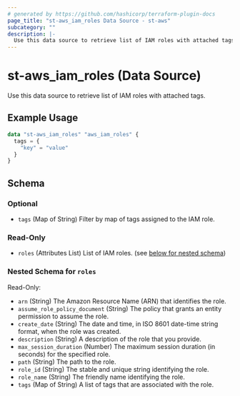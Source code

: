 ```yaml
---
# generated by https://github.com/hashicorp/terraform-plugin-docs
page_title: "st-aws_iam_roles Data Source - st-aws"
subcategory: ""
description: |-
  Use this data source to retrieve list of IAM roles with attached tags.
---
```


# st-aws_iam_roles (Data Source)

Use this data source to retrieve list of IAM roles with attached tags.

## Example Usage

```terraform
data "st-aws_iam_roles" "aws_iam_roles" {
  tags = {
    "key" = "value"
  }
}
```

<!-- schema generated by tfplugindocs -->
## Schema

### Optional

- `tags` (Map of String) Filter by map of tags assigned to the IAM role.

### Read-Only

- `roles` (Attributes List) List of IAM roles. (see [below for nested schema](#nestedatt--roles))

<a id="nestedatt--roles"></a>
### Nested Schema for `roles`

Read-Only:

- `arn` (String) The Amazon Resource Name (ARN) that identifies the role.
- `assume_role_policy_document` (String) The policy that grants an entity permission to assume the role.
- `create_date` (String) The date and time, in ISO 8601 date-time string format, when the role was created.
- `description` (String) A description of the role that you provide.
- `max_session_duration` (Number) The maximum session duration (in seconds) for the specified role.
- `path` (String) The path to the role.
- `role_id` (String) The stable and unique string identifying the role.
- `role_name` (String) The friendly name identifying the role.
- `tags` (Map of String) A list of tags that are associated with the role.


